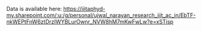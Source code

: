 Data is available here: https://iiitaphyd-my.sharepoint.com/:u:/g/personal/ujwal_narayan_research_iiit_ac_in/EbTF-nkWEPtFnW6ztDrzIWYBLurOwnr_NVW8hM7mKwFwLw?e=xSTisp